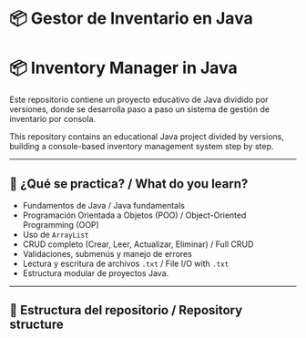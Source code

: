 # 📦 Gestor de Inventario en Java  
# 📦 Inventory Manager in Java

Este repositorio contiene un proyecto educativo de Java dividido por versiones, donde se desarrolla paso a paso un sistema de gestión de inventario por consola.

This repository contains an educational Java project divided by versions, building a console-based inventory management system step by step.

---

## 🧠 ¿Qué se practica? / What do you learn?

- Fundamentos de Java / Java fundamentals  
- Programación Orientada a Objetos (POO) / Object-Oriented Programming (OOP)  
- Uso de `ArrayList`  
- CRUD completo (Crear, Leer, Actualizar, Eliminar) / Full CRUD  
- Validaciones, submenús y manejo de errores  
- Lectura y escritura de archivos `.txt` / File I/O with `.txt`  
- Estructura modular de proyectos Java.

---

## 📂 Estructura del repositorio / Repository structure

